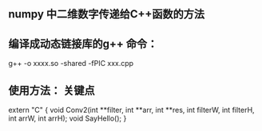 
## numpy 中二维数字传递给C++函数的方法

## 编译成动态链接库的g++ 命令：
 g++ -o xxxx.so -shared -fPIC xxx.cpp

 ## 使用方法： 关键点
 extern "C"
{
    void Conv2(int **filter, int **arr, int **res, int filterW, int filterH, int arrW, int arrH);
    void SayHello();
}